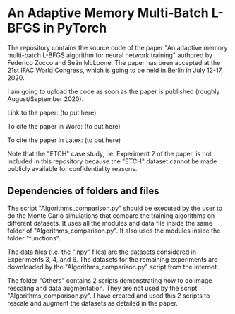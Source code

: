# An Adaptive Memory Multi-Batch L-BFGS in PyTorch
The repository contains the source code of the paper "An adaptive memory multi-batch L-BFGS algorithm for neural network training" authored by Federico Zocco and Seán McLoone. The paper has been accepted at the 21st IFAC World Congress, which is going to be held in Berlin in July 12-17, 2020. 

I am going to upload the code as soon as the paper is published (roughly August/September 2020).

Link to the paper: (to put here) 

To cite the paper in Word: (to put here) 

To cite the paper in Latex: (to put here) 

Note that the "ETCH" case study, i.e. Experiment 2 of the paper, is not included in this repository because the "ETCH" dataset cannot be made publicly available for confidentiality reasons.


## Dependencies of folders and files 

The script "Algorithms_comparison.py" should be executed by the user to do the Monte Carlo simulations that compare the training algorithms on different datasets. It uses all the modules and data file inside the same folder of "Algorithms_comparison.py". It also uses the modules inside the folder "functions". 

The data files (i.e. the ".npy" files) are the datasets considered in Experiments 3, 4, and 6. The datasets for the remaining experiments are downloaded by the "Algorithms_comparison.py" script from the internet. 

The folder "Others" contains 2 scripts demonstrating how to do image rescaling and data augmentation. They are not used by the script "Algorithms_comparison.py". I have created and used this 2 scripts to rescale and augment the datasets as detailed in the paper. 





